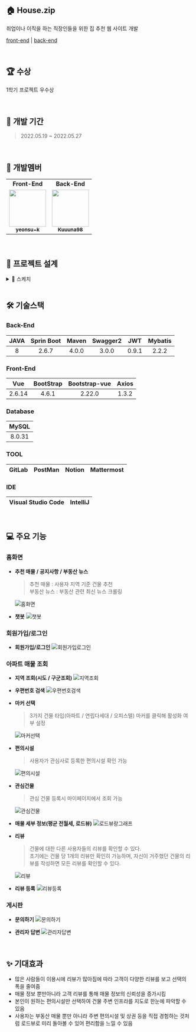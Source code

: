 ## 🏠 House.zip

취업이나 이직을 하는 직장인들을 위한 집 추천 웹 사이트 개발

[front-end](https://github.com/really-really-really-the-final/House.zip) | [back-end](https://github.com/really-really-really-the-final/House.zip-backend)
 
<br>
 
## 🏆 수상

1학기 프로젝트 우수상
 
<br>
 
## **📅 개발 기간**

> 2022.05.19 ~ 2022.05.27
> 
 
<br>
 
## 👥 개발멤버

<table>
<tr>
<td align="center"><b>Front-End</b></a><br /></td>
<td align="center"><b>Back-End</b></a><br /></td>
</tr>
<tr>
<td align="center"><a href="https://github.com/yeonsu-k"><img src="https://avatars.githubusercontent.com/u/83412032?v=4" width="100px;" alt=""/><br /><sub><b>yeonsu-k</b></sub></a><br /></td>
<td align="center"><a href="https://github.com/Kuuuna98"><img src="https://avatars.githubusercontent.com/u/26339069?v=4" width="100px;" alt=""/><br /><sub><b>Kuuuna98</b></sub></a><br /></td>
</tr>
</table>
 
<br>
 
## 📄 프로젝트 설계
<details>
  <summary>🎨 스케치</summary>
  </br>
  
<div markdown="1">
<img src="https://github.com/NewSainTurtle/NewSainTurtleProject/assets/83412032/897971b2-1388-47cd-abf6-f91afe3c39ee" alt="image" style="zoom: 33%;" />

<img src="https://github.com/NewSainTurtle/NewSainTurtleProject/assets/83412032/a66dfa3f-966e-454a-8c16-2c8c773add17" alt="image" style="zoom: 33%;" />

<img src="https://github.com/NewSainTurtle/NewSainTurtleProject/assets/83412032/55495218-1206-4967-814c-c223805f8266" alt="image" style="zoom: 33%;" />

<img src="https://github.com/NewSainTurtle/NewSainTurtleProject/assets/83412032/af3d76b3-93e8-49b7-bb2f-183d20a512fa" alt="image" style="zoom:33%;" />

<img src="https://github.com/NewSainTurtle/NewSainTurtleProject/assets/83412032/0f9bccef-bc97-4e3c-bbdc-57dabd733604" alt="image" style="zoom:33%;" />
</div>
</details>
 
<br>
 
## 🛠️ 기술스택

### Back-End

| JAVA | Sprin Boot | Maven | Swagger2 | JWT | Mybatis |
| :---: | :---: | :---: | :---: | :---: | :---: |
| 8 | 2.6.7 | 4.0.0 | 3.0.0 | 0.9.1 | 2.2.2 |

### Front-End

| Vue | BootStrap | Bootstrap-vue | Axios |
| :---: | :---: | :---: | :---: |
| 2.6.14 | 4.6.1 | 2.22.0 | 1.3.2 |

### Database

| MySQL |
| :---: |
| 8.0.31 |

### TOOL

| GitLab | PostMan | Notion | Mattermost |
| --- | --- | --- | --- |

### IDE

| Visual Studio Code | IntelliJ |
| --- | --- |

 
<br>
 
## **💻 주요 기능**

### 홈화면

- **추천 매물 / 공지사항 / 부동산 뉴스**
    
    > 추천 매물 : 사용자 지역 기준 건물 추천<br>
    부동산 뉴스 : 부동산 관련 최신 뉴스 크롤링
    > 
    ![홈화면](https://github.com/really-really-really-the-final/House.zip/assets/26339069/e21d9ea9-6e42-4766-8785-41af6ce8df0d)

    
- **챗봇**
    ![챗봇](https://github.com/really-really-really-the-final/House.zip/assets/26339069/1d84b69c-578d-4659-875e-94d38a718a11)

    

### 회원가입/로그인

- **회원가입/로그인**
    ![회원가입로그인](https://github.com/really-really-really-the-final/House.zip/assets/26339069/499abf27-07c4-4894-8b82-388964479a41)

    

### 아파트 매물 조회

- **지역 조회(시도 / 구군조회)**
    ![지역조회](https://github.com/really-really-really-the-final/House.zip/assets/26339069/80eb7145-56f5-437b-91c8-9b2ee1840930)

    
    
- **우편번호 검색**
    ![우편번호검색](https://github.com/really-really-really-the-final/House.zip/assets/26339069/adb47d18-9aad-4427-a185-0e277b4755b7)

    
    
- **마커 선택**
    
    > 3가지 건물 타입(아파트 / 연립다세대 / 오피스텔) 마커를 클릭해 활성화 여부 설정
    >
    ![마커선택](https://github.com/really-really-really-the-final/House.zip/assets/26339069/d46cf370-1b4f-482c-91b9-82dabf8df345)

    
    
- **편의시설**
    
    > 사용자가 관심사로 등록한 편의시설 확인 가능
    >
    ![편의시설](https://github.com/really-really-really-the-final/House.zip/assets/26339069/ef3eecc0-f31f-4edb-9c17-75389fc911db)

    
    
- **관심건물**
    
    > 관심 건물 등록시 마이페이지에서 조회 가능
    > 
    ![관심건물](https://github.com/really-really-really-the-final/House.zip/assets/26339069/8b307eb3-6438-4d09-8faa-9a712b5c5216)



- **매물 세부 정보(평균 전월세, 로드뷰)**
    ![로드뷰랑그래프](https://github.com/really-really-really-the-final/House.zip/assets/26339069/a8dfcc96-b0d3-4731-8316-8187094b28dc)




- **리뷰**
    
    > 건물에 대한 다른 사용자들의 리뷰를 확인할 수 있다. <br>
    초기에는 건물 당 1개의 리뷰만 확인히 가능하며, 자신이 거주했던 건물의 리뷰를 작성하면 모든 리뷰를 확인할 수 있다.
    >
     ![리뷰](https://github.com/really-really-really-the-final/House.zip/assets/26339069/11094d66-be6b-46e2-8485-5febf6d8d9dc)
     
- **리뷰 등록** 
     ![리뷰등록](https://github.com/really-really-really-the-final/House.zip/assets/26339069/a8c44c39-10f4-4775-b5db-da6ce5563bb6)

     
    

### 게시판

- **문의하기**
    ![문의하기](https://github.com/really-really-really-the-final/House.zip/assets/26339069/c776d0d7-6a90-4353-b9c9-e5ea42faf6d4)

    
    
- **관리자 답변**
    ![관리자답변](https://github.com/really-really-really-the-final/House.zip/assets/26339069/b6fd9016-5510-4445-b81a-d599266c29a5)

    
    
 
<br>
 
## ✨ 기대효과

- 많은 사람들이 이용시에 리뷰가 많아짐에 따라 고객이 다양한 리뷰를 보고 선택의 폭을 줄여줌
- 매물 정보 뿐만아니라 고객 리뷰를 통해 매물 정보의 신뢰성을 증가시킴
- 본인이 원하는 편의시설만 선택하여 건물 주변 인프라를 지도로 한눈에 파악할 수 있음
- 사용자는 부동산 매물 뿐만 아니라 주변 편의시설 및 상권 등을 직접 경험하는 것처럼 로드뷰로 미리 돌아볼 수 있어 편리함을 느낄 수 있음
